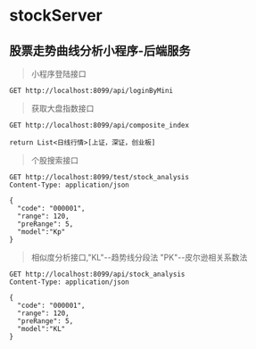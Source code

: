 # stockServer
## 股票走势曲线分析小程序-后端服务

> 小程序登陆接口
```
GET http://localhost:8099/api/loginByMini
```

> 获取大盘指数接口
```
GET http://localhost:8099/api/composite_index

return List<日线行情>[上证，深证，创业板]

```


> 个股搜索接口

```
GET http://localhost:8099/test/stock_analysis
Content-Type: application/json

{
  "code": "000001",
  "range": 120,
  "preRange": 5,
  "model":"Kp"
}

```

> 相似度分析接口,"KL"--趋势线分段法  "PK"--皮尔逊相关系数法
```
GET http://localhost:8099/api/stock_analysis
Content-Type: application/json

{
  "code": "000001",
  "range": 120,
  "preRange": 5,
  "model":"KL"
}
```